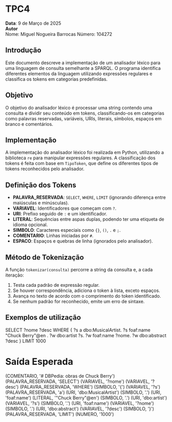 # TPC4

**Data**: 9 de Março de 2025  
**Autor**  
Nome: Miguel Nogueira Barrocas
Número: 104272 

## Introdução
Este documento descreve a implementação de um analisador léxico para uma linguagem de consulta semelhante a SPARQL. O programa identifica diferentes elementos da linguagem utilizando expressões regulares e classifica os tokens em categorias predefinidas.

## Objetivo
O objetivo do analisador léxico é processar uma string contendo uma consulta e dividir seu conteúdo em tokens, classificando-os em categorias como palavras reservadas, variáveis, URIs, literais, símbolos, espaços em branco e comentários.

## Implementação
A implementação do analisador léxico foi realizada em Python, utilizando a biblioteca `re` para manipular expressões regulares. A classificação dos tokens é feita com base em `TipoToken`, que define os diferentes tipos de tokens reconhecidos pelo analisador.

## Definição dos Tokens

* **PALAVRA_RESERVADA**: `SELECT`, `WHERE`, `LIMIT` (ignorando diferença entre maiúsculas e minúsculas).
* **VARIAVEL**: Identificadores que começam com `?`.
* **URI**: Prefixo seguido de `:` e um identificador.
* **LITERAL**: Sequências entre aspas duplas, podendo ter uma etiqueta de idioma opcional.
* **SIMBOLO**: Caracteres especiais como `{}`, `()`, `.` e `;`.
* **COMENTARIO**: Linhas iniciadas por `#`.
* **ESPACO**: Espaços e quebras de linha (ignorados pelo analisador).

## Método de Tokenização
A função `tokenizar(consulta)` percorre a string da consulta e, a cada iteração:
1. Testa cada padrão de expressão regular.
2. Se houver correspondência, adiciona o token à lista, exceto espaços.
3. Avança no texto de acordo com o comprimento do token identificado.
4. Se nenhum padrão for reconhecido, emite um erro de sintaxe.


## Exemplos de utilização
SELECT ?nome ?desc WHERE {
  ?s a dbo:MusicalArtist.
  ?s foaf:name "Chuck Berry"@en .
  ?w dbo:artist ?s.
  ?w foaf:name ?nome.
  ?w dbo:abstract ?desc
} LIMIT 1000

# Saída Esperada
(COMENTARIO, '# DBPedia: obras de Chuck Berry')
(PALAVRA_RESERVADA, 'SELECT')
(VARIAVEL, '?nome')
(VARIAVEL, '?desc')
(PALAVRA_RESERVADA, 'WHERE')
(SIMBOLO, '{')
(VARIAVEL, '?s')
(PALAVRA_RESERVADA, 'a')
(URI, 'dbo:MusicalArtist')
(SIMBOLO, '.')
(URI, 'foaf:name')
(LITERAL, '"Chuck Berry"@en')
(SIMBOLO, '.')
(URI, 'dbo:artist')
(VARIAVEL, '?s')
(SIMBOLO, '.')
(URI, 'foaf:name')
(VARIAVEL, '?nome')
(SIMBOLO, '.')
(URI, 'dbo:abstract')
(VARIAVEL, '?desc')
(SIMBOLO, '}')
(PALAVRA_RESERVADA, 'LIMIT')
(NUMERO, '1000')


